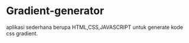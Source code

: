 ﻿# Gradient-generator


aplikasi sederhana berupa HTML,CSS,JAVASCRIPT untuk generate kode css gradient.

